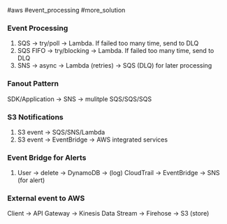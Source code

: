#aws #event_processing #more_solution

### Event Processing
1. SQS -> try/poll -> Lambda. If failed too many time, send to DLQ
2. SQS FIFO -> try/blocking -> Lambda. If failed too many time, send to DLQ
3. SNS -> async -> Lambda (retries) -> SQS (DLQ) for later processing

### Fanout Pattern
SDK/Application -> SNS -> mulitple SQS/SQS/SQS

### S3 Notifications
1. S3 event -> SQS/SNS/Lambda
2. S3 event -> EventBridge -> AWS integrated services

### Event Bridge for Alerts
1. User -> delete -> DynamoDB -> (log) CloudTrail -> EventBridge -> SNS (for alert)

### External event to AWS
Client -> API Gateway -> Kinesis Data Stream -> Firehose -> S3 (store)
